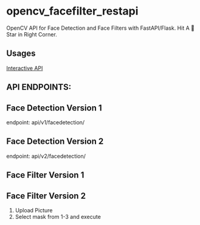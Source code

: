# opencv_facefilter_restapi
OpenCV API for Face Detection and Face Filters with FastAPI/Flask. Hit A 🌟 Star in Right Corner.

## Usages

[Interactive API](http://opencv-api.herokuapp.com/docs)


## API ENDPOINTS:

## Face Detection Version 1
endpoint: api/v1/facedetection/

## Face Detection Version 2
endpoint: api/v2/facedetection/

## Face Filter Version 1

## Face Filter Version 2

1. Upload Picture
2. Select mask from 1-3 and execute
